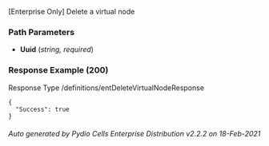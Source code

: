 






 
[Enterprise Only] Delete a virtual node  


### Path Parameters

 - **Uuid** (_string, required_) 




### Response Example (200)
Response Type /definitions/entDeleteVirtualNodeResponse

```
{
  "Success": true
}
```




###### Auto generated by Pydio Cells Enterprise Distribution v2.2.2 on 18-Feb-2021
